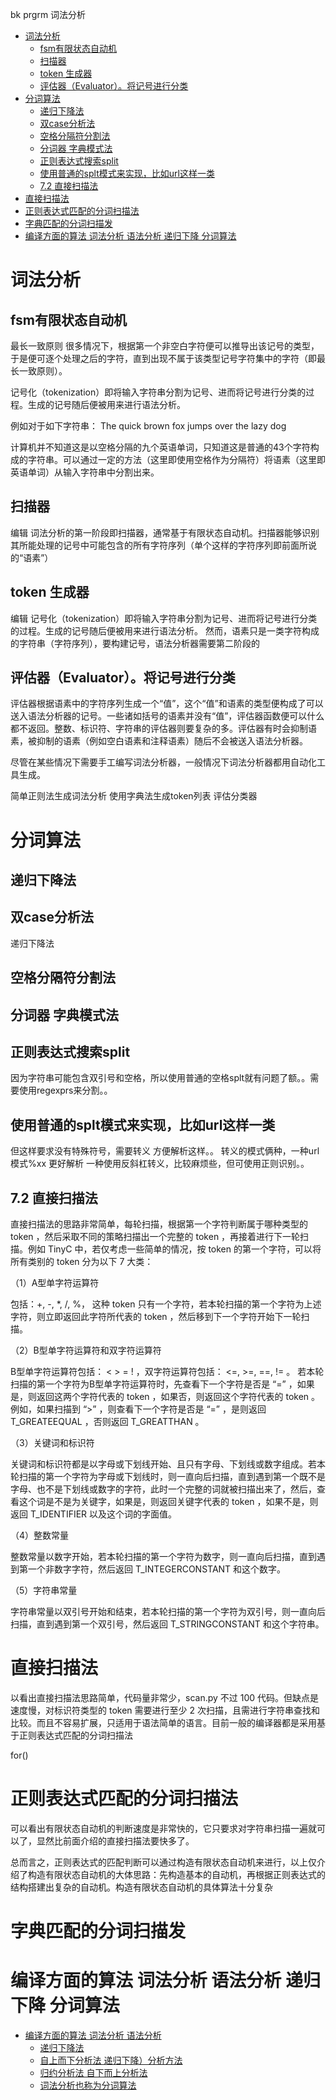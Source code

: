 bk prgrm 词法分析


<!-- TOC -->

- [词法分析](#词法分析)
    - [fsm有限状态自动机](#fsm有限状态自动机)
    - [扫描器](#扫描器)
    - [token 生成器](#token-生成器)
    - [评估器（Evaluator）。将记号进行分类](#评估器evaluator将记号进行分类)
- [分词算法](#分词算法)
    - [递归下降法](#递归下降法)
    - [双case分析法](#双case分析法)
    - [空格分隔符分割法](#空格分隔符分割法)
    - [分词器 字典模式法](#分词器-字典模式法)
    - [正则表达式搜索split](#正则表达式搜索split)
    - [使用普通的splt模式来实现，比如url这样一类](#使用普通的splt模式来实现比如url这样一类)
    - [7.2 直接扫描法](#72-直接扫描法)
- [直接扫描法](#直接扫描法)
- [正则表达式匹配的分词扫描法](#正则表达式匹配的分词扫描法)
- [字典匹配的分词扫描发](#字典匹配的分词扫描发)
- [编译方面的算法 词法分析 语法分析 递归下降 分词算法](#编译方面的算法-词法分析-语法分析-递归下降-分词算法)

<!-- /TOC -->


# 词法分析

## fsm有限状态自动机

最长一致原则
很多情况下，根据第一个非空白字符便可以推导出该记号的类型，于是便可逐个处理之后的字符，直到出现不属于该类型记号字符集中的字符（即最长一致原则）。

记号化（tokenization）即将输入字符串分割为记号、进而将记号进行分类的过程。生成的记号随后便被用来进行语法分析。

例如对于如下字符串： 
The quick brown fox jumps over the lazy dog

计算机并不知道这是以空格分隔的九个英语单词，只知道这是普通的43个字符构成的字符串。可以通过一定的方法（这里即使用空格作为分隔符）将语素（这里即英语单词）从输入字符串中分割出来。




## 扫描器
编辑
词法分析的第一阶段即扫描器，通常基于有限状态自动机。扫描器能够识别其所能处理的记号中可能包含的所有字符序列（单个这样的字符序列即前面所说的“语素”）


## token 生成器
编辑
记号化（tokenization）即将输入字符串分割为记号、进而将记号进行分类的过程。生成的记号随后便被用来进行语法分析。
然而，语素只是一类字符构成的字符串（字符序列），要构建记号，语法分析器需要第二阶段的

## 评估器（Evaluator）。将记号进行分类
评估器根据语素中的字符序列生成一个“值”，这个“值”和语素的类型便构成了可以送入语法分析器的记号。一些诸如括号的语素并没有“值”，评估器函数便可以什么都不返回。整数、标识符、字符串的评估器则要复杂的多。评估器有时会抑制语素，被抑制的语素（例如空白语素和注释语素）随后不会被送入语法分析器。

尽管在某些情况下需要手工编写词法分析器，一般情况下词法分析器都用自动化工具生成。


简单正则法生成词法分析
使用字典法生成token列表 评估分类器

# 分词算法
## 递归下降法
## 双case分析法
递归下降法
## 空格分隔符分割法
##  分词器 字典模式法









## 正则表达式搜索split

因为字符串可能包含双引号和空格，所以使用普通的空格splt就有问题了额。。需要使用regexprs来分割。。

## 使用普通的splt模式来实现，比如url这样一类
但这样要求没有特殊符号，需要转义
方便解析这样。。
转义的模式俩种，一种url模式%xx 更好解析
一种使用反斜杠转义，比较麻烦些，但可使用正则识别。。



## 7.2 直接扫描法
直接扫描法的思路非常简单，每轮扫描，根据第一个字符判断属于哪种类型的 token ，然后采取不同的策略扫描出一个完整的 token ，再接着进行下一轮扫描。例如 TinyC 中，若仅考虑一些简单的情况，按 token 的第一个字符，可以将所有类别的 token 分为以下 7 大类：

（1）A型单字符运算符

包括：+, -, *, /, %， 这种 token 只有一个字符，若本轮扫描的第一个字符为上述字符，则立即返回此字符所代表的 token ，然后移到下一个字符开始下一轮扫描。

（2）B型单字符运算符和双字符运算符

B型单字符运算符包括： < > = ! ，双字符运算符包括： <=, >=, ==, != 。 若本轮扫描的第一个字符为B型单字符运算符时，先查看下一个字符是否是 “=” ，如果是，则返回这两个字符代表的 token ，如果否，则返回这个字符代表的 token 。例如，如果扫描到 “>” ，则查看下一个字符是否是 “=” ，是则返回 T_GREATEEQUAL ，否则返回 T_GREATTHAN 。

（3）关键词和标识符

关键词和标识符都是以字母或下划线开始、且只有字母、下划线或数字组成。若本轮扫描的第一个字符为字母或下划线时，则一直向后扫描，直到遇到第一个既不是字母、也不是下划线或数字的字符，此时一个完整的词就被扫描出来了，然后，查看这个词是不是为关键字，如果是，则返回关键字代表的 token ，如果不是，则返回 T_IDENTIFIER 以及这个词的字面值。

（4）整数常量

整数常量以数字开始，若本轮扫描的第一个字符为数字，则一直向后扫描，直到遇到第一个非数字字符，然后返回 T_INTEGERCONSTANT 和这个数字。

（5）字符串常量

字符串常量以双引号开始和结束，若本轮扫描的第一个字符为双引号，则一直向后扫描，直到遇到第一个双引号，然后返回 T_STRINGCONSTANT 和这个字符串。

# 直接扫描法
以看出直接扫描法思路简单，代码量非常少，scan.py 不过 100 代码。但缺点是速度慢，对标识符类型的 token 需要进行至少 2 次扫描，且需进行字符串查找和比较。而且不容易扩展，只适用于语法简单的语言。目前一般的编译器都是采用基于正则表达式匹配的分词扫描法

for()




# 正则表达式匹配的分词扫描法

可以看出有限状态自动机的判断速度是非常快的，它只要求对字符串扫描一遍就可以了，显然比前面介绍的直接扫描法要快多了。

总而言之，正则表达式的匹配判断可以通过构造有限状态自动机来进行，以上仅介绍了构造有限状态自动机的大体思路：先构造基本的自动机，再根据正则表达式的结构搭建出复杂的自动机。构造有限状态自动机的具体算法十分复杂

# 字典匹配的分词扫描发

# 编译方面的算法 词法分析 语法分析 递归下降 分词算法
- [编译方面的算法 词法分析 语法分析](#编译方面的算法-词法分析-语法分析)
    - [递归下降法](#递归下降法)
    - [自上而下分析法 递归下降）分析方法](#自上而下分析法-递归下降分析方法)
    - [归约分析法 自下而上分析法](#归约分析法-自下而上分析法)
    - [词法分析也称为分词算法](#词法分析也称为分词算法)